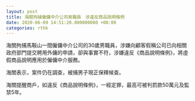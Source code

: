 ```yaml
---
layout: post
title: 海關拘捕僱傭中介公司男職員　涉違反商品說明條例
date: 2020-06-09 14:51:20.000000000 +08:00
categories: rthk
---
```


海關拘捕馬鞍山一間僱傭中介公司的30歲男職員，涉嫌向顧客假稱公司已向相關政府部門提交聘用外傭的申請，卻與事實不符，涉嫌違反《商品說明條例》，將虛假商品說明應用於僱傭中介服務。

海關表示，案件仍在調查，被捕男子現正保釋候查。

海關提醒商戶，如違反《商品說明條例》，一經定罪，最高可被判罰款50萬元及監禁5年。
